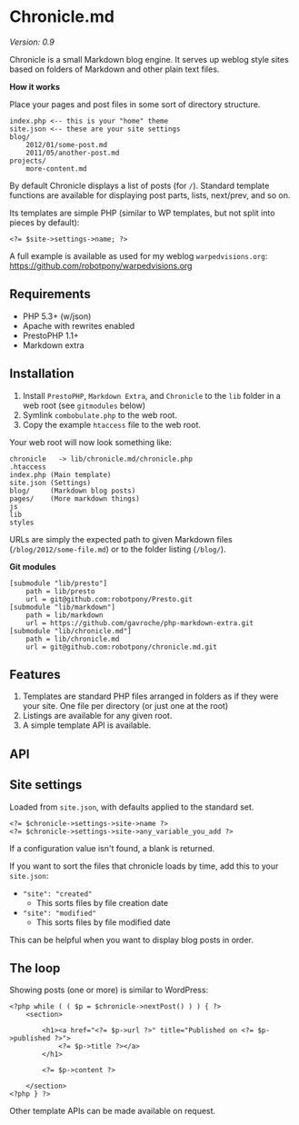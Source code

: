 # Chronicle.md

*Version: 0.9*

Chronicle is a small Markdown blog engine. It serves up weblog style sites based on folders of Markdown and other plain text files.

**How it works**

Place your pages and post files in some sort of directory structure. 

	index.php <-- this is your "home" theme
	site.json <-- these are your site settings
	blog/
		2012/01/some-post.md
		2011/05/another-post.md
	projects/
		more-content.md 

By default Chronicle displays a list of posts (for `/`). Standard template functions are available for displaying post parts, lists, next/prev, and so on.

Its templates are simple PHP (similar to WP templates, but not split into pieces by default):

    <?= $site->settings->name; ?>

A full example is available as used for my weblog `warpedvisions.org`: https://github.com/robotpony/warpedvisions.org

## Requirements

* PHP 5.3+ (w/json)
* Apache with rewrites enabled
* PrestoPHP 1.1+
* Markdown extra

## Installation

1. Install `PrestoPHP`, `Markdown Extra`, and `Chronicle` to the `lib` folder in a web root (see `gitmodules` below)
2. Symlink `combobulate.php` to the web root.
3. Copy the example `htaccess` file to the web root.

Your web root will now look something like:

	chronicle	-> lib/chronicle.md/chronicle.php
	.htaccess
	index.php (Main template)
	site.json (Settings)
	blog/     (Markdown blog posts)
	pages/    (More markdown things)
	js
	lib
	styles

URLs are simply the expected path to given Markdown files (`/blog/2012/some-file.md`) or to the folder listing (`/blog/`).

**Git modules**

	[submodule "lib/presto"]
		path = lib/presto
		url = git@github.com:robotpony/Presto.git
	[submodule "lib/markdown"]
		path = lib/markdown
		url = https://github.com/gavroche/php-markdown-extra.git
	[submodule "lib/chronicle.md"]
		path = lib/chronicle.md
		url = git@github.com:robotpony/chronicle.md.git


## Features
	
1. Templates are standard PHP files arranged in folders as if they were your site. One file per directory (or just one at the root)
2. Listings are available for any given root.
3. A simple template API is available.

## API

## Site settings 

Loaded from `site.json`, with defaults applied to the standard set.

	<?= $chronicle->settings->site->name ?>
	<?= $chronicle->settings->site->any_variable_you_add ?>

If a configuration value isn't found, a blank is returned.

If you want to sort the files that chronicle loads by time, add this to your `site.json`:

* `"site": "created"`
	* This sorts files by file creation date 
* `"site": "modified"`
	* This sorts files by file modified date 

This can be helpful when you want to display blog posts in order.

## The loop

Showing posts (one or more) is similar to WordPress:

	<?php while ( ( $p = $chronicle->nextPost() ) ) { ?>
		<section>
	
			<h1><a href="<?= $p->url ?>" title="Published on <?= $p->published ?>">
				<?= $p->title ?></a>
			</h1>
	
			<?= $p->content ?>
	
		</section>
	<?php } ?>

Other template APIs can be made available on request.